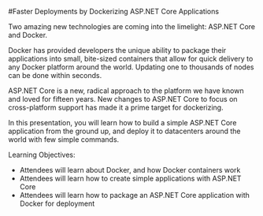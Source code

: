 #Faster Deployments by Dockerizing ASP.NET Core Applications

Two amazing new technologies are coming into the limelight: ASP.NET Core and Docker.

Docker has provided developers the unique ability to package their applications into small, bite-sized containers that allow for quick delivery to any Docker platform around the world.  Updating one to thousands of nodes can be done within seconds.  

ASP.NET Core is a new, radical approach to the platform we have known and loved for fifteen years.  New changes to ASP.NET Core to focus on cross-platform support has made it a prime target for dockerizing.  

In this presentation, you will learn how to build a simple ASP.NET Core application from the ground up, and deploy it to datacenters around the world with few simple commands.

Learning Objectives:
 - Attendees will learn about Docker, and how Docker containers work
 - Attendees will learn how to create simple applications with ASP.NET Core
 - Attendees will learn how to package an ASP.NET Core application with Docker for deployment